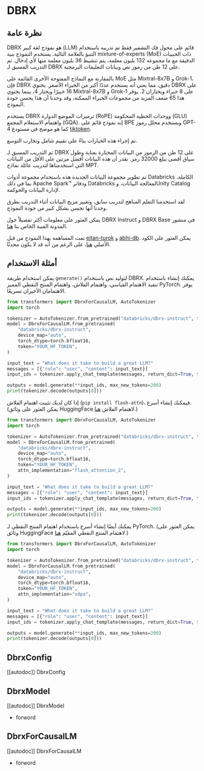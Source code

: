 # DBRX

## نظرة عامة

DBRX هو نموذج لغة كبير (LLM) قائم على محول فك التشفير فقط تم تدريبه باستخدام التنبؤ بالعلامة التالية. يستخدم النموذج بنية mixture-of-experts (MoE) ذات الحبيبات الدقيقة مع ما مجموعه 132 بليون معلمة، يتم تنشيط 36 بليون معلمة منها لأي إدخال. تم التدريب المسبق لـ DBRX على 12 طن من رموز نص وبيانات التعليمات البرمجية.

بالمقارنة مع النماذج المفتوحة الأخرى القائمة على MoE مثل Mixtral-8x7B و Grok-1، فإن DBRX دقيق، مما يعني أنه يستخدم عددًا أكبر من الخبراء الأصغر. يحتوي DBRX على 16 خبيرًا ويختار 4، بينما يحتوي Mixtral-8x7B و Grok-1 على 8 خبراء ويختاران 2. يوفر هذا 65 ضعف المزيد من مجموعات الخبراء الممكنة، وقد وجدنا أن هذا يحسن جودة النموذج.

يستخدم DBRX ترميزات الموضع الدوارة (RoPE) ووحدات الخطية المحكومة (GLU) واهتمام الاستعلام المجمع (GQA). إنه نموذج قائم على BPE ويستخدم محلل رموز GPT-4 كما هو موضح في مستودع [tiktoken](https://github.com/openai/tiktoken).

تم إجراء هذه الخيارات بناءً على تقييم شامل وتجارب التوسع.

تم التدريب المسبق لـ DBRX على 12 طن من الرموز من البيانات المختارة بعناية وطول سياق أقصى يبلغ 32000 رمز. نقدر أن هذه البيانات أفضل مرتين على الأقل من البيانات التي استخدمناها لتدريب عائلة نماذج MPT.

تم تطوير مجموعة البيانات الجديدة هذه باستخدام مجموعة أدوات Databricks الكاملة، بما في ذلك Apache Spark™ ودفاتر Databricks لمعالجة البيانات، وUnity Catalog لإدارة البيانات والحوكمة.

لقد استخدمنا التعلم المناهج لتدريب سابق، وتغيير مزيج البيانات أثناء التدريب بطرق وجدنا أنها تحسن بشكل كبير من جودة النموذج.

يمكن العثور على معلومات أكثر تفصيلاً حول DBRX Instruct و DBRX Base في منشور المدونة الفنية الخاص بنا [هنا](https://www.databricks.com/blog/introducing-dbrx-new-state-art-open-llm).

تمت المساهمة بهذا النموذج من قبل [eitan-turok](https://huggingface.co/eitanturok) و [abhi-db](https://huggingface.co/abhi-db). يمكن العثور على الكود الأصلي [هنا](https://github.com/databricks/dbrx-instruct)، على الرغم من أنه قد لا يكون محدثًا.

## أمثلة الاستخدام

يمكن استخدام طريقة `generate()` لتوليد نص باستخدام DBRX. يمكنك إنشاء باستخدام تنفيذ الاهتمام القياسي، واهتمام الفلاش، واهتمام المنتج النقطي المميز PyTorch. يوفر الاهتمامان الأخيران تسريعًا.

```python
from transformers import DbrxForCausalLM, AutoTokenizer
import torch

tokenizer = AutoTokenizer.from_pretrained("databricks/dbrx-instruct", token="YOUR_HF_TOKEN")
model = DbrxForCausalLM.from_pretrained(
    "databricks/dbrx-instruct",
    device_map="auto",
    torch_dtype=torch.bfloat16,
    token="YOUR_HF_TOKEN",
)

input_text = "What does it take to build a great LLM?"
messages = [{"role": "user", "content": input_text}]
input_ids = tokenizer.apply_chat_template(messages, return_dict=True, tokenize=True, add_generation_prompt=True, return_tensors="pt").to("cuda")

outputs = model.generate(**input_ids, max_new_tokens=200)
print(tokenizer.decode(outputs[0]))
```

إذا كان لديك تثبيت اهتمام الفلاش (`pip install flash-attn`)، فيمكنك إنشاء أسرع. (يمكن العثور على وثائق HuggingFace لاهتمام الفلاش [هنا](https://huggingface.co/docs/transformers/perf_infer_gpu_one#flashattention-2).)

```python
from transformers import DbrxForCausalLM, AutoTokenizer
import torch

tokenizer = AutoTokenizer.from_pretrained("databricks/dbrx-instruct", token="YOUR_HF_TOKEN")
model = DbrxForCausalLM.from_pretrained(
    "databricks/dbrx-instruct",
    device_map="auto",
    torch_dtype=torch.bfloat16,
    token="YOUR_HF_TOKEN",
    attn_implementation="flash_attention_2",
)

input_text = "What does it take to build a great LLM?"
messages = [{"role": "user", "content": input_text}]
input_ids = tokenizer.apply_chat_template(messages, return_dict=True, tokenize=True, add_generation_prompt=True, return_tensors="pt").to("cuda")

outputs = model.generate(**input_ids, max_new_tokens=200)
print(tokenizer.decode(outputs[0]))
```

يمكنك أيضًا إنشاء أسرع باستخدام اهتمام المنتج النقطي لـ PyTorch. (يمكن العثور على وثائق HuggingFace لاهتمام المنتج النقطي المقيّم [هنا](https://huggingface.co/docs/transformers/perf_infer_gpu_one#pytorch-scaled-dot-product-attention).)

```python
from transformers import DbrxForCausalLM, AutoTokenizer
import torch

tokenizer = AutoTokenizer.from_pretrained("databricks/dbrx-instruct", token="YOUR_HF_TOKEN")
model = DbrxForCausalLM.from_pretrained(
    "databricks/dbrx-instruct",
    device_map="auto",
    torch_dtype=torch.bfloat16,
    token="YOUR_HF_TOKEN",
    attn_implementation="sdpa",
)

input_text = "What does it take to build a great LLM?"
messages = [{"role": "user", "content": input_text}]
input_ids = tokenizer.apply_chat_template(messages, return_dict=True, tokenize=True, add_generation_prompt=True, return_tensors="pt").to("cuda")

outputs = model.generate(**input_ids, max_new_tokens=200)
print(tokenizer.decode(outputs[0]))
```

## DbrxConfig

[[autodoc]] DbrxConfig

## DbrxModel

[[autodoc]] DbrxModel

- forword

## DbrxForCausalLM

[[autodoc]] DbrxForCausalLM

- forword